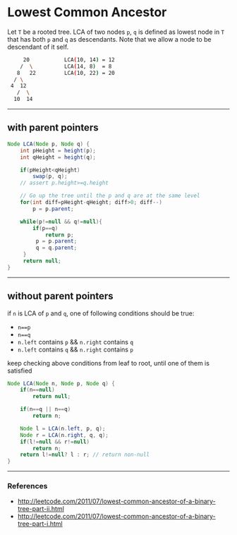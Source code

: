 # Lowest Common Ancestor

Let `T` be a rooted tree. LCA of two nodes `p`, `q` is defined as lowest node in `T` that has both `p` and `q` as descendants.
Note that we allow a node to be descendant of it self.

```bash
     20           LCA(10, 14) = 12
    /  \          LCA(14, 8)  = 8
   8   22         LCA(10, 22) = 20
  / \
 4  12
   /  \
  10  14
```

---

## with parent pointers

```java
Node LCA(Node p, Node q) {
    int pHeight = height(p);
    int qHeight = height(q);

    if(pHeight<qHeight)
        swap(p, q);
    // assert p.height>=q.height

    // Go up the tree until the p and q are at the same level
    for(int diff=pHeight-qHeight; diff>0; diff--)
        p = p.parent;

    while(p!=null && q!=null){
        if(p==q)
            return p;
         p = p.parent;
         q = q.parent;
     }
     return null;
}
```

---

## without parent pointers

if `n` is LCA of `p` and `q`, one of following conditions should be true:
* `n==p`
* `n==q`
* `n.left` contains `p` && `n.right` contains `q`
* `n.left` contains `q` && `n.right` contains `p`

keep checking above conditions from leaf to root, until one of them is satisfied

```java
Node LCA(Node n, Node p, Node q) {
    if(n==null)
        return null;

    if(n==q || n==q)
        return n;

    Node l = LCA(n.left, p, q);
    Node r = LCA(n.right, q, q);
    if(l!=null && r!=null)
        return n;
    return l!=null? l : r; // return non-null
}
```

---

### References

* <http://leetcode.com/2011/07/lowest-common-ancestor-of-a-binary-tree-part-ii.html>
* <http://leetcode.com/2011/07/lowest-common-ancestor-of-a-binary-tree-part-i.html>
